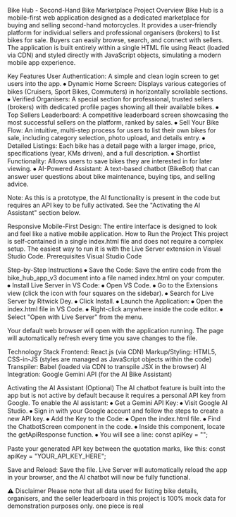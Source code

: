 Bike Hub - Second-Hand Bike Marketplace
Project Overview
Bike Hub is a mobile-first web application designed as a dedicated marketplace for buying and selling second-hand motorcycles. It provides a user-friendly platform for individual sellers and professional organisers (brokers) to list bikes for sale. Buyers can easily browse, search, and connect with sellers. The application is built entirely within a single HTML file using React (loaded via CDN) and styled directly with JavaScript objects, simulating a modern mobile app experience.

Key Features
User Authentication: A simple and clean login screen to get users into the app.
⦁	Dynamic Home Screen: Displays various categories of bikes (Cruisers, Sport Bikes, Commuters) in horizontally scrollable sections.
⦁	Verified Organisers: A special section for professional, trusted sellers (brokers) with dedicated profile pages showing all their available bikes.
⦁	Top Sellers Leaderboard: A competitive leaderboard screen showcasing the most successful sellers on the platform, ranked by sales.
⦁	Sell Your Bike Flow: An intuitive, multi-step process for users to list their own bikes for sale, including category selection, photo upload, and details entry.
⦁	Detailed Listings: Each bike has a detail page with a larger image, price, specifications (year, KMs driven), and a full description.
⦁	Shortlist Functionality: Allows users to save bikes they are interested in for later viewing.
⦁	AI-Powered Assistant: A text-based chatbot (BikeBot) that can answer user questions about bike maintenance, buying tips, and selling advice.

Note: As this is a prototype, the AI functionality is present in the code but requires an API key to be fully activated. See the "Activating the AI Assistant" section below.

Responsive Mobile-First Design: The entire interface is designed to look and feel like a native mobile application.
How to Run the Project
This project is self-contained in a single index.html file and does not require a complex setup. The easiest way to run it is with the Live Server extension in Visual Studio Code.
Prerequisites
Visual Studio Code

Step-by-Step Instructions
⦁	Save the Code: Save the entire code from the bike_hub_app_v3 document into a file named index.html on your computer.
⦁	Install Live Server in VS Code:
⦁	Open VS Code.
⦁	Go to the Extensions view (click the icon with four squares on the sidebar).
⦁	Search for Live Server by Ritwick Dey.
⦁	Click Install.
⦁	Launch the Application:
⦁	Open the index.html file in VS Code.
⦁	Right-click anywhere inside the code editor.
⦁	Select "Open with Live Server" from the menu.

Your default web browser will open with the application running. The page will automatically refresh every time you save changes to the file.

Technology Stack
Frontend: React.js (via CDN)
Markup/Styling: HTML5, CSS-in-JS (styles are managed as JavaScript objects within the code)
Transpiler: Babel (loaded via CDN to transpile JSX in the browser)
AI Integration: Google Gemini API (for the AI Bike Assistant)

Activating the AI Assistant (Optional)
The AI chatbot feature is built into the app but is not active by default because it requires a personal API key from Google.
To enable the AI assistant:
⦁	Get a Gemini API Key:
⦁	Visit Google AI Studio.
⦁	Sign in with your Google account and follow the steps to create a new API key.
⦁	Add the Key to the Code:
⦁	Open the index.html file.
⦁	Find the ChatbotScreen component in the code.
⦁	Inside this component, locate the getApiResponse function.
⦁	You will see a line: const apiKey = "";

Paste your generated API key between the quotation marks, like this: const apiKey = "YOUR_API_KEY_HERE";

Save and Reload: Save the file. Live Server will automatically reload the app in your browser, and the AI chatbot will now be fully functional.

⚠️ Disclaimer
Please note that all data used for listing bike details, organisers, and the seller leaderboard in this project is 100% mock data for demonstration purposes only.
one piece is real
